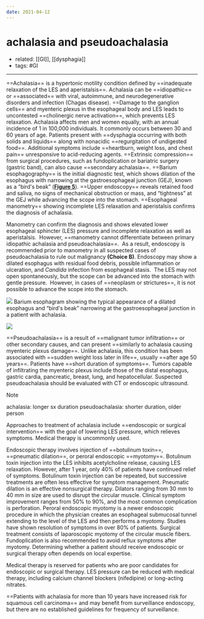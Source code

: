 ```yaml
---
date: 2021-04-12
---
```


# achalasia and pseudoachalasia

- related: [[GI]], [[dysphagia]]
- tags: #GI
---

<!-- achalasia cause, sx b:235742670380-->

==Achalasia== is a hypertonic motility condition defined by ==inadequate relaxation of the LES and aperistalsis==. Achalasia can be ==idiopathic== or ==associated== with viral, autoimmune, and neurodegenerative disorders and infection (Chagas disease). ==Damage to the ganglion cells== and myenteric plexus in the esophageal body and LES leads to uncontested ==cholinergic nerve activation==, which prevents LES relaxation. Achalasia affects men and women equally, with an annual incidence of 1 in 100,000 individuals. It commonly occurs between 30 and 60 years of age. Patients present with ==dysphagia occurring with both solids and liquids== along with nonacidic ==regurgitation of undigested food==. Additional symptoms include ==heartburn, weight loss, and chest pain== unresponsive to acid-reducing agents. ==Extrinsic compression== from surgical procedures, such as fundoplication or bariatric surgery (gastric band), can also cause ==secondary achalasia==. ==Barium esophagography== is the initial diagnostic test, which shows dilation of the esophagus with narrowing at the gastroesophageal junction (GEJ), known as a “bird's beak” (**[Figure 5](https://mksap18.acponline.org/app/topics/gi/figures/mk18_a_gi_f05)**). ==Upper endoscopy== reveals retained food and saliva, no signs of mechanical obstruction or mass, and “tightness” at the GEJ while advancing the scope into the stomach. ==Esophageal manometry== showing incomplete LES relaxation and aperistalsis confirms the diagnosis of achalasia.

Manometry can confirm the diagnosis and shows elevated lower esophageal sphincter (LES) pressure and incomplete relaxation as well as aperistalsis.  However, ==manometry cannot differentiate between primary idiopathic achalasia and pseudoachalasia==.  As a result, endoscopy is recommended prior to manometry in all suspected cases of pseudoachalasia to rule out malignancy **(Choice B)**. Endoscopy may show a dilated esophagus with residual food debris, possible inflammation or ulceration, and _Candida_ infection from esophageal stasis.  The LES may not open spontaneously, but the scope can be advanced into the stomach with gentle pressure.  However, in cases of ==neoplasm or strictures==, it is not possible to advance the scope into the stomach.

![](https://photos.thisispiggy.com/file/wikiFiles/20220501093437.png)
Barium esophagram showing the typical appearance of a dilated esophagus and “bird's beak” narrowing at the gastroesophageal junction in a patient with achalasia.

![](https://photos.thisispiggy.com/file/wikiFiles/20220508152530.png)

<!-- achalasia vs pseudoachalasia b:1178688540330-->

==Pseudoachalasia== is a result of ==malignant tumor infiltration== or other secondary causes, and can present ==similarly to achalasia causing myenteric plexus damage==. Unlike achalasia, this condition has been associated with ==sudden weight loss later in life==, usually ==after age 50 years==. Patients have ==short duration of symptoms==. Tumors capable of infiltrating the myenteric plexus include those of the distal esophagus, gastric cardia, pancreatic, breast, lung, and hepatocellular. Suspected pseudoachalasia should be evaluated with CT or endoscopic ultrasound.

> [!NOTE]
> achalasia: longer sx duration
> pseudoachalasia: shorter duration, older person

<!-- achalasia treatment b:1394963869244-->

Approaches to treatment of achalasia include ==endoscopic or surgical intervention== with the goal of lowering LES pressure, which relieves symptoms. Medical therapy is uncommonly used.

Endoscopic therapy involves injection of ==botulinum toxin==, ==pneumatic dilation==, or peroral endoscopic ==myotomy==. Botulinum toxin injection into the LES inhibits acetylcholine release, causing LES relaxation. However, after 1 year, only 40% of patients have continued relief of symptoms. Botulinum toxin injection can be repeated, but successive treatments are often less effective for symptom management. Pneumatic dilation is an effective nonsurgical therapy. Dilators ranging from 30 mm to 40 mm in size are used to disrupt the circular muscle. Clinical symptom improvement ranges from 50% to 90%, and the most common complication is perforation. Peroral endoscopic myotomy is a newer endoscopic procedure in which the physician creates an esophageal submucosal tunnel extending to the level of the LES and then performs a myotomy. Studies have shown resolution of symptoms in over 80% of patients. Surgical treatment consists of laparoscopic myotomy of the circular muscle fibers. Fundoplication is also recommended to avoid reflux symptoms after myotomy. Determining whether a patient should receive endoscopic or surgical therapy often depends on local expertise.

Medical therapy is reserved for patients who are poor candidates for endoscopic or surgical therapy. LES pressure can be reduced with medical therapy, including calcium channel blockers (nifedipine) or long-acting nitrates.

==Patients with achalasia for more than 10 years have increased risk for squamous cell carcinoma== and may benefit from surveillance endoscopy, but there are no established guidelines for frequency of surveillance.
